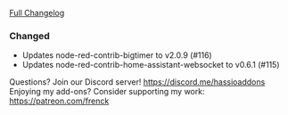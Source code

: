 [Full Changelog][changelog]

### Changed

- Updates node-red-contrib-bigtimer to v2.0.9 (#116)
- Updates node-red-contrib-home-assistant-websocket to v0.6.1 (#115)

[changelog]: https://github.com/hassio-addons/addon-node-red/compare/v1.2.4...v1.2.5

Questions? Join our Discord server! https://discord.me/hassioaddons
Enjoying my add-ons? Consider supporting my work: https://patreon.com/frenck
